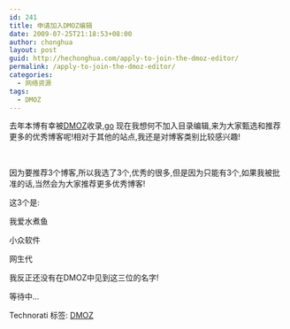 ```yaml
---
id: 241
title: 申请加入DMOZ编辑
date: 2009-07-25T21:18:53+08:00
author: chonghua
layout: post
guid: http://hechonghua.com/apply-to-join-the-dmoz-editor/
permalink: /apply-to-join-the-dmoz-editor/
categories:
  - 网络资源
tags:
  - DMOZ
---
```

去年本博有幸被<a href="http://dmoz.org/" target="_blank">DMOZ</a>收录,<a href="http://search.dmoz.org/cgi-bin/search?search=%E9%87%8D%E5%8D%8E%E9%83%A8%E8%90%BD%E6%A0%BC&all=yes&cs=UTF-8&cat=World%2FChinese_Simplified%2F%E8%AE%A1%E7%AE%97%E6%9C%BA%2F%E4%BA%92%E8%81%94%E7%BD%91%E7%BB%9C%2F%E7%BD%91%E7%BB%9C%E8%B5%84%E6%BA%90%2F%E5%8D%9A%E5%AE%A2" target="_blank">go</a> 现在我想何不加入目录编辑,来为大家甄选和推荐更多的优秀博客呢!相对于其他的站点,我还是对博客类别比较感兴趣!

&#160;

因为要推荐3个博客,所以我选了3个,优秀的很多,但是因为只能有3个,如果我被批准的话,当然会为大家推荐更多优秀博客!

这3个是:

我爱水煮鱼

小众软件

网生代

我反正还没有在DMOZ中见到这三位的名字!

等待中...

<div style="padding-bottom: 0px; margin: 0px; padding-left: 0px; padding-right: 0px; display: inline; float: none; padding-top: 0px" id="scid:0767317B-992E-4b12-91E0-4F059A8CECA8:ef361e6f-32d4-4118-9d36-f8ca6a4fbd16" class="wlWriterEditableSmartContent">
  Technorati 标签: <a href="http://technorati.com/tags/DMOZ" rel="tag">DMOZ</a>
</div>